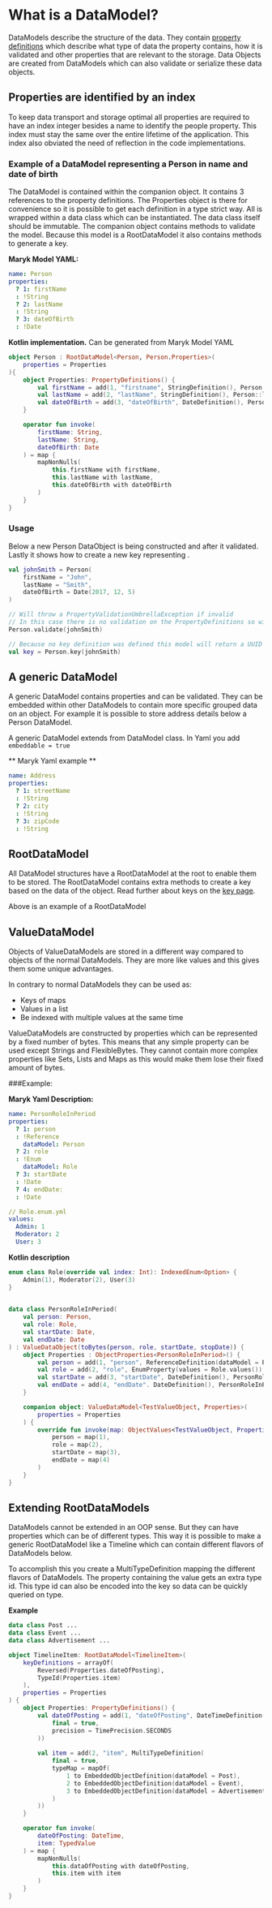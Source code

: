 # What is a DataModel?
DataModels describe the structure of the data. They contain 
[property definitions](properties/properties.md) which describe what type of data the 
property contains, how it is validated and other properties that are relevant to the 
storage. Data Objects are created from DataModels which can also validate or serialize
these data objects.  

## Properties are identified by an index
To keep data transport and storage optimal all properties are required to
have an index integer besides a name to identify the people property. This index
must stay the same over the entire lifetime of the application. This index also
obviated the need of reflection in the code implementations.

### Example of a DataModel representing a Person in name and date of birth
The DataModel is contained within the companion object. It contains 3 references to the
property definitions. The Properties object is there for convenience so it is possible 
to get each definition in a type strict way. All is wrapped within a data class which 
can be instantiated. The data class itself should be immutable. The companion object
contains methods to validate the model. Because this model is a RootDataModel it also
contains methods to generate a key.

**Maryk Model YAML:**
```yaml
name: Person
properties:
  ? 1: firstName
  : !String
  ? 2: lastName
  : !String
  ? 3: dateOfBirth
  : !Date
```

**Kotlin implementation.** Can be generated from Maryk Model YAML
```kotlin
object Person : RootDataModel<Person, Person.Properties>(
    properties = Properties
){ 
    object Properties: PropertyDefinitions() {
        val firstName = add(1, "firstname", StringDefinition(), Person::firstName)
        val lastName = add(2, "lastName", StringDefinition(), Person::lastName)
        val dateOfBirth = add(3, "dateOfBirth", DateDefinition(), Person::dateOfBirth)
    }

    operator fun invoke(
        firstName: String,
        lastName: String,
        dateOfBirth: Date
    ) = map {
        mapNonNulls(
            this.firstName with firstName,
            this.lastName with lastName,
            this.dateOfBirth with dateOfBirth
        )
    }
}
```

### Usage
Below a new Person DataObject is being constructed and after it validated. Lastly 
it shows how to create a new key representing . 

```kotlin
val johnSmith = Person(
    firstName = "John",
    lastName = "Smith",
    dateOfBirth = Date(2017, 12, 5)
)

// Will throw a PropertyValidationUmbrellaException if invalid
// In this case there is no validation on the PropertyDefinitions so will succeed
Person.validate(johnSmith) 

// Because no key definition was defined this model will return a UUID based key
val key = Person.key(johnSmith)
```

## A generic DataModel
A generic DataModel contains properties and can be validated. They can be embedded
within other DataModels to contain more specific grouped data on an object. For example
it is possible to store address details below a Person DataModel. 

A generic DataModel extends from DataModel class. In Yaml you add ```embeddable = true```

** Maryk Yaml example **

```yaml
name: Address
properties:
  ? 1: streetName
  : !String
  ? 2: city
  : !String
  ? 3: zipCode
  : !String
```

## RootDataModel
All DataModel structures have a RootDataModel at the root to enable them to be stored.
The RootDataModel contains extra methods to create a key based on the data of the
object. Read further about keys on the [key page](key.md).
 
Above is an example of a RootDataModel

## ValueDataModel
Objects of ValueDataModels are stored in a different way compared to objects of the
normal DataModels. They are more like values and this gives them some unique 
 advantages.
 
 In contrary to normal DataModels they can be used as:
 - Keys of maps
 - Values in a list
 - Be indexed with multiple values at the same time
 
ValueDataModels are constructed by properties which can be represented by a fixed number
of bytes. This means that any simple property can be used except Strings and
FlexibleBytes. They cannot contain more complex properties like Sets, Lists and Maps as
this would make them lose their fixed amount of bytes.
 
###Example:
 
**Maryk Yaml Description:**
```yaml
name: PersonRoleInPeriod
properties:
  ? 1: person
  : !Reference
    dataModel: Person
  ? 2: role
  : !Enum
    dataModel: Role
  ? 3: startDate
  : !Date
  ? 4: endDate:
  : !Date
```
 
```yaml
// Role.enum.yml
values:
  Admin: 1
  Moderator: 2
  User: 3
```
 
**Kotlin description** 

```kotlin
enum class Role(override val index: Int): IndexedEnum<Option> {
    Admin(1), Moderator(2), User(3)
}

 
data class PersonRoleInPeriod(
    val person: Person,
    val role: Role,
    val startDate: Date,
    val endDate: Date
) : ValueDataObject(toBytes(person, role, startDate, stopDate)) {
    object Properties : ObjectProperties<PersonRoleInPeriod>() {
        val person = add(1, "person", ReferenceDefinition(dataModel = Person), PersonRoleInPeriod::person)
        val role = add(2, "role", EnumProperty(values = Role.values()), PersonRoleInPeriod::role)
        val startDate = add(3, "startDate", DateDefinition(), PersonRoleInPeriod::startDate)
        val endDate = add(4, "endDate". DateDefinition(), PersonRoleInPeriod::endDate)
    }

    companion object: ValueDataModel<TestValueObject, Properties>(
        properties = Properties
    ) {
        override fun invoke(map: ObjectValues<TestValueObject, Properties>) = TestValueObject(
            person = map(1),
            role = map(2),
            startDate = map(3),
            endDate = map(4)
        )
    }
}
```

## Extending RootDataModels

DataModels cannot be extended in an OOP sense. But they can have properties which
can be of different types. This way it is possible to make a generic RootDataModel
like a Timeline which can contain different flavors of DataModels below. 

To accomplish this you create a MultiTypeDefinition mapping the different flavors 
of DataModels. The property containing the value gets an extra type id. This type id
can also be encoded into the key so data can be quickly queried on type. 

**Example**

```kotlin
data class Post ...
data class Event ...
data class Advertisement ...

object TimelineItem: RootDataModel<TimelineItem>(
    keyDefinitions = arrayOf(
        Reversed(Properties.dateOfPosting),
        TypeId(Properties.item)
    ),
    properties = Properties
) {
    object Properties: PropertyDefinitions() {
        val dateOfPosting = add(1, "dateOfPosting", DateTimeDefinition(
            final = true,
            precision = TimePrecision.SECONDS
        ))
        
        val item = add(2, "item", MultiTypeDefinition(
            final = true,
            typeMap = mapOf(
                1 to EmbeddedObjectDefinition(dataModel = Post),
                2 to EmbeddedObjectDefinition(dataModel = Event),
                3 to EmbeddedObjectDefinition(dataModel = Advertisement)
            )
        ))
    }

    operator fun invoke(
        dateOfPosting: DateTime,
        item: TypedValue
    ) = map {
        mapNonNulls(
            this.dataOfPosting with dateOfPosting,
            this.item with item
        )
    }
}
```

